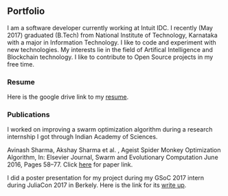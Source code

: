 ## Portfolio

I am a software developer currently working at Intuit IDC. I recently (May 2017) graduated (B.Tech) from National Institute of Technology, Karnataka with a major in Information Technology. I like to code and experiment with new technologies. My interests lie in the field of Artifical Intelligence and Blockchain technology. I like to contribute to Open Source projects in my free time. 

### Resume

Here is the google drive link to my [resume](https://drive.google.com/file/d/0B8bZYLX8loWGSlhFVHZMaXF5QzQ/view?usp=sharing).

### Publications

I worked on improving a swarm optimization algorithm during a research internship I got through Indian Academy of Sciences. 

Avinash Sharma, Akshay Sharma et al. , Ageist Spider Monkey Optimization Algorithm, In: Elsevier
Journal, Swarm and Evolutionary Computation June 2016, Pages 58–77.
Click [here](https://www.sciencedirect.com/science/article/pii/S2210650216000122) for paper link.

I did a poster presentation for my project during my GSoC 2017 intern during JuliaCon 2017 in Berkely. Here is the link for its [write up](https://julialang.org/blog/2017/10/gsoc-NeuralNetDiffEq).
